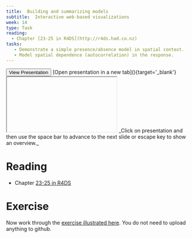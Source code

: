 ```yaml
---
title:  Building and summarizing models 
subtitle:  Interactive web-based visualizations
week: 14
type: Task
reading:
  - Chapter [23-25 in R4DS](http://r4ds.had.co.nz)
tasks:
   - Demonstrate a simple presence/absence model in spatial context. 
   - Model spatial dependence (autocorrelation) in the response. 
---
```





<div class='extraswell'>
  <button data-toggle='collapse' class='btn btn-link' data-target='#pres'>View Presentation </button>      [Open presentation in a new tab](){target='_blank'}
<div id='pres' class='collapse'>
<div class='embed-responsive embed-responsive-16by9'>
  <iframe class='embed-responsive-item' src='' allowfullscreen></iframe>
  _Click on presentation and then use the space bar to advance to the next slide
   or escape key to show an overview._
</div>
</div>
</div>


# Reading

- Chapter [23-25 in R4DS](http://r4ds.had.co.nz)

# Exercise

Now work through the [exercise illustrated here](13_SDM_Exercise.html).  You do not need to upload anything to github.
